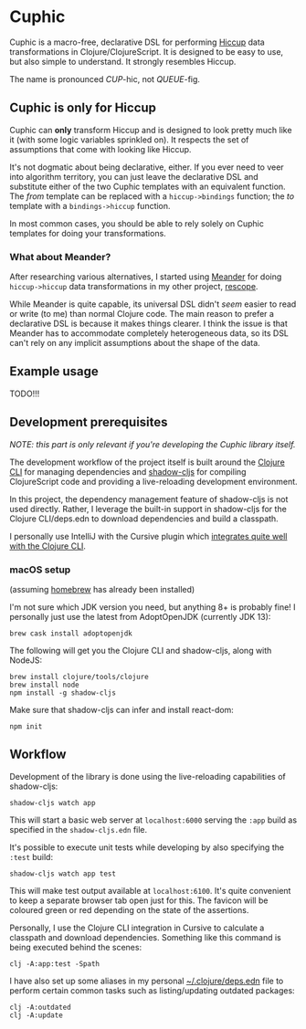 Cuphic
======
Cuphic is a macro-free, declarative DSL for performing [Hiccup](https://github.com/weavejester/hiccup) data transformations in Clojure/ClojureScript. It is designed to be easy to use, but also simple to understand. It strongly resembles Hiccup.

The name is pronounced *CUP*-hic, not *QUEUE*-fig.


Cuphic is only for Hiccup
-------------------------
Cuphic can **only** transform Hiccup and is designed to look pretty much like it (with some logic variables sprinkled on). It respects the set of assumptions that come with looking like Hiccup.
 
It's not dogmatic about being declarative, either. If you ever need to veer into algorithm territory, you can just leave the declarative DSL and substitute either of the two Cuphic templates with an equivalent function. The _from_ template can be replaced with a `hiccup->bindings` function; the _to_ template with a `bindings->hiccup` function.

In most common cases, you should be able to rely solely on Cuphic templates for doing your transformations.

### What about Meander?
After researching various alternatives, I started using [Meander](https://github.com/noprompt/meander) for doing `hiccup->hiccup` data transformations in my other project, [rescope](https://github.com/kuhumcst/rescope).

While Meander is quite capable, its universal DSL didn't _seem_ easier to read or write (to me) than normal Clojure code. The main reason to prefer a declarative DSL is because it makes things clearer. I think the issue is that Meander has to accommodate completely heterogeneous data, so its DSL can't rely on any implicit assumptions about the shape of the data.

Example usage
-------------
TODO!!!

Development prerequisites
-------------------------
_NOTE: this part is only relevant if you're developing the Cuphic library itself._

The development workflow of the project itself is built around the [Clojure CLI](https://clojure.org/reference/deps_and_cli) for managing dependencies and [shadow-cljs](https://github.com/thheller/shadow-cljs) for compiling ClojureScript code and providing a live-reloading development environment.

In this project, the dependency management feature of shadow-cljs is not used directly. Rather, I leverage the built-in support in shadow-cljs for the Clojure CLI/deps.edn to download dependencies and build a classpath.

I personally use IntelliJ with the Cursive plugin which [integrates quite well with the Clojure CLI](https://cursive-ide.com/userguide/deps.html).

### macOS setup
(assuming [homebrew](https://brew.sh/) has already been installed)


I'm not sure which JDK version you need, but anything 8+ is probably fine! I personally just use the latest from AdoptOpenJDK (currently JDK 13):

```
brew cask install adoptopenjdk
```

The following will get you the Clojure CLI and shadow-cljs, along with NodeJS:

```
brew install clojure/tools/clojure
brew install node
npm install -g shadow-cljs
```

Make sure that shadow-cljs can infer and install react-dom:
```
npm init
```

Workflow
--------
Development of the library is done using the live-reloading capabilities of shadow-cljs:

```
shadow-cljs watch app
```

This will start a basic web server at `localhost:6000` serving the `:app` build as specified in the `shadow-cljs.edn` file.

It's possible to execute unit tests while developing by also specifying the `:test` build:

```
shadow-cljs watch app test
```

This will make test output available at `localhost:6100`. It's quite convenient to keep a separate browser tab open just for this. The favicon will be coloured green or red depending on the state of the assertions.

Personally, I use the Clojure CLI integration in Cursive to calculate a classpath and download dependencies. Something like this command is being executed behind the scenes:

```
clj -A:app:test -Spath
```

I have also set up some aliases in my personal [~/.clojure/deps.edn](https://github.com/simongray/dotfiles/blob/master/dot/clojure/deps.edn) file to perform certain common tasks such as listing/updating outdated packages:

```
clj -A:outdated
clj -A:update
```
